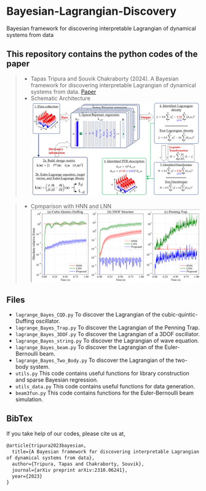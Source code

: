# Bayesian-Lagrangian-Discovery
Bayesian framework for discovering interpretable Lagrangian of dynamical systems from data

## This repository contains the python codes of the paper 
  > + Tapas Tripura and Souvik Chakraborty (2024). A Bayesian framework for discovering interpretable Lagrangian of dynamical systems from data. [Paper](https://arxiv.org/abs/2310.06241)
  > + Schematic Architecture
  ![Schematic Architecture](Methodology_Lagrange.png)

  > + Cpmparison with HNN and LNN
  ![Comparison](Comparison.png)  

## Files
  + `lagrange_Bayes_CQD.py` To discover the Lagrangian of the cubic-quintic-Duffing oscillator.
  + `lagrange_Bayes_Trap.py` To discover the Lagrangian of the Penning Trap.
  + `lagrange_Bayes_3DOF.py` To discover the Lagrangian of a 3DOF oscillator.
  + `lagrange_Bayes_string.py` To discover the Lagrangian of wave equation.
  + `lagrange_Bayes_beam.py` To discover the Lagrangian of the Euler-Bernoulli beam.
  + `lagrange_Bayes_Two_Body.py` To discover the Lagrangian of the two-body system.
  + `utils.py` This code contains useful functions for library construction and sparse Bayesian regression.
  + `utils_data.py` This code contains useful functions for data generation.
  + `beam3fun.py` This code contains functions for the Euler-Bernoulli beam simulation.
    
## BibTex
If you take help of our codes, please cite us at,
```
@article{tripura2023bayesian,
  title={A Bayesian framework for discovering interpretable Lagrangian of dynamical systems from data},
  author={Tripura, Tapas and Chakraborty, Souvik},
  journal={arXiv preprint arXiv:2310.06241},
  year={2023}
}
```
